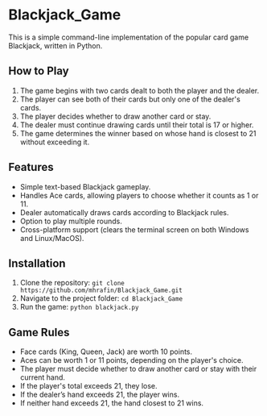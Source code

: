 # Blackjack_Game
This is a simple command-line implementation of the popular card game Blackjack, written in Python.

## How to Play
1.  The game begins with two cards dealt to both the player and the dealer.
2.  The player can see both of their cards but only one of the dealer's cards.
3.  The player decides whether to draw another card or stay.
4.  The dealer must continue drawing cards until their total is 17 or higher.
5.  The game determines the winner based on whose hand is closest to 21 without exceeding it.


## Features
-   Simple text-based Blackjack gameplay.
-   Handles Ace cards, allowing players to choose whether it counts as 1 or 11.
-   Dealer automatically draws cards according to Blackjack rules.
-   Option to play multiple rounds.
-   Cross-platform support (clears the terminal screen on both Windows and Linux/MacOS).


## Installation
1. Clone the repository:
```git clone https://github.com/mhrafin/Blackjack_Game.git```
2. Navigate to the project folder:
```cd Blackjack_Game```
3. Run the game:
```python blackjack.py```


## Game Rules
-   Face cards (King, Queen, Jack) are worth 10 points.
-   Aces can be worth 1 or 11 points, depending on the player's choice.
-   The player must decide whether to draw another card or stay with their current hand.
-   If the player's total exceeds 21, they lose.
-   If the dealer’s hand exceeds 21, the player wins.
-   If neither hand exceeds 21, the hand closest to 21 wins.
